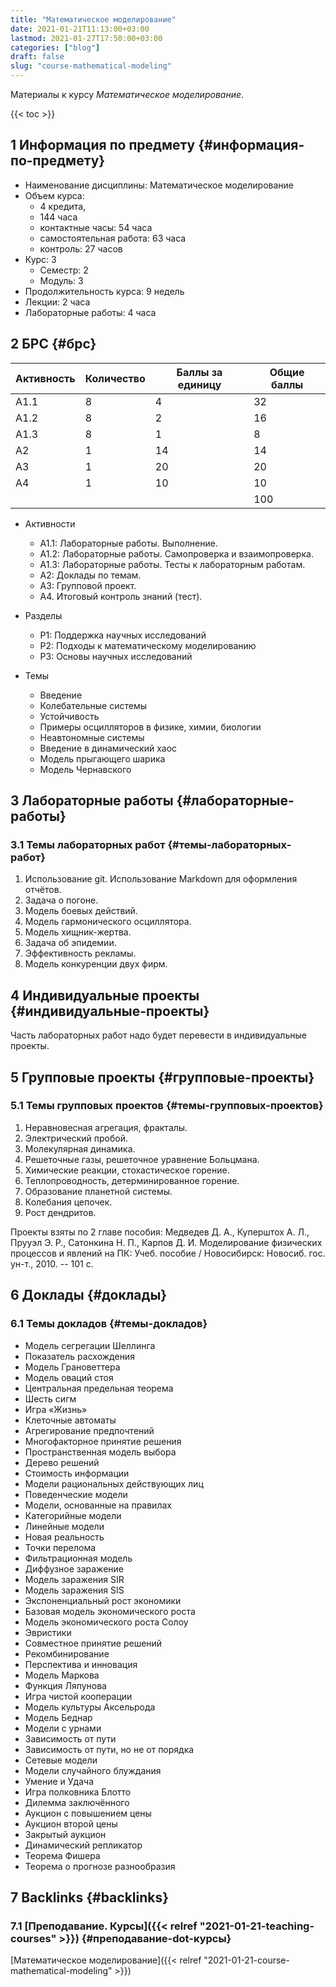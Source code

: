 ```yaml
---
title: "Математическое моделирование"
date: 2021-01-21T11:13:00+03:00
lastmod: 2021-01-27T17:50:00+03:00
categories: ["blog"]
draft: false
slug: "course-mathematical-modeling"
---
```


Материалы к курсу _Математическое моделирование_.

<!--more-->

{{< toc >}}


## <span class="section-num">1</span> Информация по предмету {#информация-по-предмету}

-   Наименование дисциплины: Математическое моделирование
-   Объем курса:
    -   4 кредита,
    -   144 часа
    -   контактные часы: 54 часа
    -   самостоятельная работа: 63 часа
    -   контроль: 27 часов
-   Курс: 3
    -   Семестр: 2
    -   Модуль: 3
-   Продолжительность курса: 9 недель
-   Лекции: 2 часа
-   Лабораторные работы: 4 часа


## <span class="section-num">2</span> БРС {#брс}

| Активность | Количество | Баллы за единицу | Общие баллы |
|------------|------------|------------------|-------------|
| А1.1       | 8          | 4                | 32          |
| А1.2       | 8          | 2                | 16          |
| А1.3       | 8          | 1                | 8           |
| А2         | 1          | 14               | 14          |
| А3         | 1          | 20               | 20          |
| A4         | 1          | 10               | 10          |
|            |            |                  | 100         |

-   Активности
    -   А1.1: Лабораторные работы. Выполнение.
    -   А1.2: Лабораторные работы. Самопроверка и взаимопроверка.
    -   А1.3: Лабораторные работы. Тесты к лабораторным работам.
    -   А2: Доклады по темам.
    -   А3: Групповой проект.
    -   A4. Итоговый контроль знаний (тест).

-   Разделы
    -   Р1: Поддержка научных исследований
    -   Р2: Подходы к математическому моделированию
    -   Р3: Основы научных исследований

-   Темы
    -   Введение
    -   Колебательные системы
    -   Устойчивость
    -   Примеры осцилляторов в физике, химии, биологии
    -   Неавтономные системы
    -   Введение в динамический хаос
    -   Модель прыгающего шарика
    -   Модель Чернавского


## <span class="section-num">3</span> Лабораторные работы {#лабораторные-работы}


### <span class="section-num">3.1</span> Темы лабораторных работ {#темы-лабораторных-работ}

1.  Использование git. Использование Markdown для оформления отчётов.
2.  Задача о погоне.
3.  Модель боевых действий.
4.  Модель гармонического осциллятора.
5.  Модель хищник-жертва.
6.  Задача об эпидемии.
7.  Эффективность рекламы.
8.  Модель конкуренции двух фирм.


## <span class="section-num">4</span> Индивидуальные проекты {#индивидуальные-проекты}

Часть лабораторных работ надо будет перевести в индивидуальные проекты.


## <span class="section-num">5</span> Групповые проекты {#групповые-проекты}


### <span class="section-num">5.1</span> Темы групповых проектов {#темы-групповых-проектов}

1.  Неравновесная агрегация, фракталы.
2.  Электрический пробой.
3.  Молекулярная динамика.
4.  Решеточные газы, решеточное уравнение Больцмана.
5.  Химические реакции, стохастическое горение.
6.  Теплопроводность, детерминированное горение.
7.  Образование планетной системы.
8.  Колебания цепочек.
9.  Рост дендритов.

Проекты взяты по 2 главе пособия:
Медведев Д. А., Куперштох А. Л., Прууэл Э. Р., Сатонкина Н. П., Карпов Д. И. Моделирование физических процессов и явлений на ПК: Учеб. пособие / Новосибирск: Новосиб. гос. ун-т., 2010. -- 101 с.


## <span class="section-num">6</span> Доклады {#доклады}


### <span class="section-num">6.1</span> Темы докладов {#темы-докладов}

-   Модель сегрегации Шеллинга
-   Показатель расхождения
-   Модель Грановеттера
-   Модель оваций стоя
-   Центральная предельная теорема
-   Шесть сигм
-   Игра «Жизнь»
-   Клеточные автоматы
-   Агрегирование предпочтений
-   Многофакторное принятие решения
-   Пространственная модель выбора
-   Дерево решений
-   Стоимость информации
-   Модели рациональных действующих лиц
-   Поведенческие модели
-   Модели, основанные на правилах
-   Категорийные модели
-   Линейные модели
-   Новая реальность
-   Точки перелома
-   Фильтрационная модель
-   Диффузное заражение
-   Модель заражения SIR
-   Модель заражения SIS
-   Экспоненциальный рост экономики
-   Базовая модель экономического роста
-   Модель экономического роста Солоу
-   Эвристики
-   Совместное принятие решений
-   Рекомбинирование
-   Перспектива и инновация
-   Модель Маркова
-   Функция Ляпунова
-   Игра чистой кооперации
-   Модель культуры Аксельрода
-   Модель Беднар
-   Модели с урнами
-   Зависимость от пути
-   Зависимость от пути, но не от порядка
-   Сетевые модели
-   Модели случайного блуждания
-   Умение и Удача
-   Игра полковника Блотто
-   Дилемма заключённого
-   Аукцион с повышением цены
-   Аукцион второй цены
-   Закрытый аукцион
-   Динамический репликатор
-   Теорема Фишера
-   Теорема о прогнозе разнообразия


## <span class="section-num">7</span> Backlinks {#backlinks}


### <span class="section-num">7.1</span> [Преподавание. Курсы]({{< relref "2021-01-21-teaching-courses" >}}) {#преподавание-dot-курсы}

[Математическое моделирование]({{< relref "2021-01-21-course-mathematical-modeling" >}})
